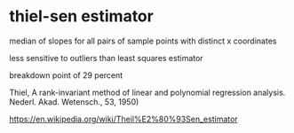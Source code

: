 
# thiel-sen estimator 

median of slopes for all pairs of sample points with distinct x coordinates

less sensitive to outliers than least squares estimator

breakdown point of 29 percent

Thiel, A rank-invariant method of linear and polynomial regression analysis. Nederl. Akad. Wetensch., 53, 1950)

https://en.wikipedia.org/wiki/Theil%E2%80%93Sen_estimator
